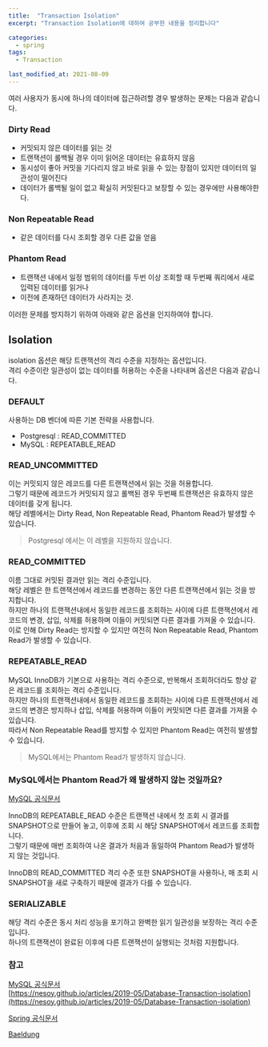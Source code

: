 ```yaml
---
title:  "Transaction Isolation"
excerpt: "Transaction Isolation에 대하여 공부한 내용을 정리합니다"

categories:
  - spring
tags:
  - Transaction

last_modified_at: 2021-08-09
---
```


여러 사용자가 동시에 하나의 데이터에 접근하려할 경우 발생하는 문제는 다음과 같습니다.
### Dirty Read
  * 커밋되지 않은 데이터를 읽는 것
  * 트랜잭션이 롤백될 경우 이미 읽어온 데이터는 유효하지 않음
  * 동시성이 좋아 커밋을 기다리지 않고 바로 읽을 수 있는 장점이 있지만 데이터의 일관성이 떨어진다
  * 데이터가 롤백될 일이 없고 확실히 커밋된다고 보장할 수 있는 경우에만 사용해야한다.

### Non Repeatable Read
  * 같은 데이터를 다시 조회할 경우 다른 값을 얻음

### Phantom Read
  * 트랜잭션 내에서 일정 범위의 데이터를 두번 이상 조회할 때 두번째 쿼리에서 새로 입력된 데이터를 읽거나
  * 이전에 존재하던 데이터가 사라지는 것.

이러한 문제를 방지하기 위하여 아래와 같은 옵션을 인지하여야 합니다.

## Isolation
isolation 옵션은 해당 트랜잭션의 격리 수준을 지정하는 옵션입니다. <br>
격리 수준이란 일관성이 없는 데이터를 허용하는 수준을 나타내며 옵션은 다음과 같습니다.

### DEFAULT
사용하는 DB 벤더에 따른 기본 전략을 사용합니다.
* Postgresql : READ_COMMITTED
* MySQL : REPEATABLE_READ

### READ_UNCOMMITTED
이는 커밋되지 않은 레코드를 다른 트랜잭션에서 읽는 것을 허용합니다.<br>
그렇기 때문에 레코드가 커밋되지 않고 롤백된 경우 두번째 트랜잭션은 유효하지 않은 데이터를 갖게 됩니다.<br>
해당 레벨에서는 Dirty Read, Non Repeatable Read, Phantom Read가 발생할 수 있습니다.
> Postgresql 에서는 이 레벨을 지원하지 않습니다.

### READ_COMMITTED
이름 그대로 커밋된 결과만 읽는 격리 수준입니다.<br>
해당 레벨은 한 트랜잭션에서 레코드를 변경하는 동안 다른 트랜잭션에서 읽는 것을 방지합니다.<br>
하지만 하나의 트랜잭션내에서 동일한 레코드를 조회하는 사이에 다른 트랜잭션에서 레코드의 변경, 삽입, 삭제를 허용하며 이들이 커밋되면 다른 결과를 가져올 수 있습니다.<br>
이로 인해 Dirty Read는 방지할 수 있지만 여전히 Non Repeatable Read, Phantom Read가 발생할 수 있습니다.

### REPEATABLE_READ
MySQL InnoDB가 기본으로 사용하는 격리 수준으로, 반복해서 조회하더라도 항상 같은 레코드를 조회하는 격리 수준입니다.<br>
하지만 하나의 트랜잭션내에서 동일한 레코드를 조회하는 사이에 다른 트랜잭션에서 레코드의 변경은 방지하나 삽입, 삭제를 허용하며 이들이 커밋되면 다른 결과를 가져올 수 있습니다.<br>
따라서 Non Repeatable Read를 방지할 수 있지만 Phantom Read는 여전히 발생할 수 있습니다.
> MySQL에서는 Phantom Read가 발생하지 않습니다.

### MySQL에서는 Phantom Read가 왜 발생하지 않는 것일까요?
[MySQL 공식문서](https://dev.mysql.com/doc/refman/8.0/en/innodb-transaction-isolation-levels.html#isolevel_repeatable-read)<br>

InnoDB의 REPEATABLE_READ 수준은 트랜잭션 내에서 첫 조회 시 결과를 SNAPSHOT으로 만들어 놓고, 이후에 조회 시 해당 SNAPSHOT에서 레코드를 조회합니다.<br>
그렇기 때문에 매번 조회하여 나온 결과가 처음과 동일하여 Phantom Read가 발생하지 않는 것입니다.<br>

InnoDB의 READ_COMMITTED 격리 수준 또한 SNAPSHOT을 사용하나, 매 조회 시 SNAPSHOT을 새로 구축하기 때문에 결과가 다를 수 있습니다.

### SERIALIZABLE
해당 격리 수준은 동시 처리 성능을 포기하고 완벽한 읽기 일관성을 보장하는 격리 수준입니다.<br>
하나의 트랜잭션이 완료된 이후에 다른 트랜잭션이 실행되는 것처럼 지원합니다.

### 참고
[MySQL 공식문서](https://dev.mysql.com/doc/refman/8.0/en/innodb-transaction-isolation-levels.html#isolevel_repeatable-read)<br>
[https://nesoy.github.io/articles/2019-05/Database-Transaction-isolation](https://nesoy.github.io/articles/2019-05/Database-Transaction-isolation)

[Spring 공식문서](https://docs.spring.io/spring-framework/docs/current/reference/html/data-access.html#transaction)

[Baeldung](https://www.baeldung.com/spring-transactional-propagation-isolation)